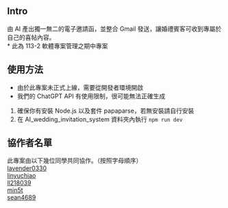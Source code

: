 ## Intro
由 AI 產出獨一無二的電子邀請函，並整合 Gmail 發送，讓婚禮賓客可收到專屬於自己的喜帖內容。<br>
\* 此為 113-2 軟體專案管理之期中專案<br>

## 使用方法
* 由於此專案未正式上線，需要從開發者環境開啟
* 我們的 ChatGPT API 有使用限制，很可能無法正確生成 
1. 確保你有安裝 Node.js 以及套件 papaparse，若無安裝請自行安裝
2. 在 AI_wedding_invitation_system 資料夾內執行 ```npm run dev```

## 協作者名單
此專案由以下幾位同學共同協作。（按照字母順序）<br>
[lavender0330](https://github.com/0330lavender12345)<br>
[linyuchiao](https://github.com/0330lavender12345)<br>
[ll218039](https://github.com/ll218039)<br>
[min5t](https://github.com/0330lavender12345)<br>
[sean4689](https://github.com/sean4689)
